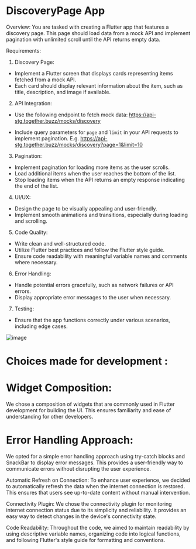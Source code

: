 # DiscoveryPage App

Overview:
You are tasked with creating a Flutter app that features a discovery page. This page should load
data from a mock API and implement pagination with unlimited scroll until the API returns empty
data.

Requirements:
1. Discovery Page:
- Implement a Flutter screen that displays cards representing items fetched from a mock
API.
- Each card should display relevant information about the item, such as title, description,
and image if available.
2. API Integration:
- Use the following endpoint to fetch mock data:
https://api-stg.together.buzz/mocks/discovery

- Include query parameters for `page` and `limit` in your API requests to implement
pagination.
E.g.
https://api-stg.together.buzz/mocks/discovery?page=1&limit=10

3. Pagination:
- Implement pagination for loading more items as the user scrolls.
- Load additional items when the user reaches the bottom of the list.
- Stop loading items when the API returns an empty response indicating the end of the
list.
4. UI/UX:
- Design the page to be visually appealing and user-friendly.
- Implement smooth animations and transitions, especially during loading and scrolling.
5. Code Quality:
- Write clean and well-structured code.
- Utilize Flutter best practices and follow the Flutter style guide.
- Ensure code readability with meaningful variable names and comments where
necessary.
6. Error Handling:
- Handle potential errors gracefully, such as network failures or API errors.
- Display appropriate error messages to the user when necessary.
7. Testing:
- Ensure that the app functions correctly under various scenarios, including edge cases.

![image](https://github.com/arju7jha/DiscoveryPage-App/assets/88245601/16f47bd6-001c-4877-9d94-7e3c383a8740)

# Choices made for development :

# Widget Composition:
We chose a composition of widgets that are commonly used in Flutter development for building the UI. This ensures familiarity and ease of understanding for other developers.

# Error Handling Approach:
We opted for a simple error handling approach using try-catch blocks and SnackBar to display error messages. This provides a user-friendly way to communicate errors without disrupting the user experience.

Automatic Refresh on Connection: To enhance user experience, we decided to automatically refresh the data when the internet connection is restored. This ensures that users see up-to-date content without manual intervention.

Connectivity Plugin: We chose the connectivity plugin for monitoring internet connection status due to its simplicity and reliability. It provides an easy way to detect changes in the device's connectivity state.

Code Readability: Throughout the code, we aimed to maintain readability by using descriptive variable names, organizing code into logical functions, and following Flutter's style guide for formatting and conventions.
